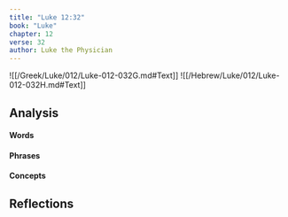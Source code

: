 ```yaml
---
title: "Luke 12:32"
book: "Luke"
chapter: 12
verse: 32
author: Luke the Physician
---
```

![[/Greek/Luke/012/Luke-012-032G.md#Text]]
![[/Hebrew/Luke/012/Luke-012-032H.md#Text]]

## Analysis

#### Words

#### Phrases

#### Concepts

## Reflections
